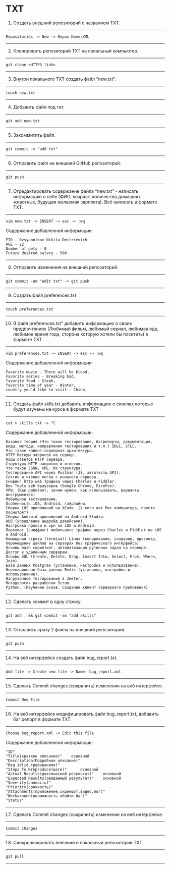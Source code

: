 # TXT

 1. Создать внешний репозиторий c названием TXT.
 ***
 `Repositories -> New -> Repos Name:XML`
 ***
 2. Клонировать репозиторий TXT на локальный компьютер.
***
 `git clone <HTTPS link>`
***
 3. Внутри локального TXT создать файл “new.txt”.
***
`touch new.txt`
***
 4. Добавить файл под гит.
***
`git add new.txt`
***
 5. Закоммитить файл.
***
`git commit -m "add txt"`
***
 6. Отправить файл на внешний GitHub репозиторий.
***
`git push`
***
 7. Отредактировать содержание файла “new.txt” - написать информацию о себе (ФИО, возраст, количество домашних животных, будущая желаемая зарплата). Всё написать в формате TXT.
***
`vim new.txt -> INSERT -> esc -> :wq`

Содержание добавленной информации:
```
FIO - Ovsyannikov Nikita Dmitrievich
AGE - 22
Number of pets - 0
Future desired salary - 500
```
***
 8. Отправить изменения на внешний репозиторий.
***
`git commit -am "edit txt" -> git push`
***
 9. Создать файл preferences.txt
***
`touch preferences.txt`
***
 10. В файл preferences.txt” добавить информацию о своих предпочтениях (Любимый фильм, любимый сериал, любимая еда, любимое время года, сторона которую хотели бы посетить) в формате TXT.
***
`vim preferences.txt -> INSERT -> esc -> :wq`

Содержание добавленной информации:
```
Favorite movie - There will be blood,
Favorite series - Breaking bad,
favorite food - Steak,
favorite time of year - Winter,
country you'd like to visit - China.
```
***
 11. Создать файл sklls.txt добавить информацию о скиллах которые будут изучены на курсе в формате TXT
***
`cat > skills.txt -> ^C`

Содержание добавленной информации:
```
Базовая теория (Что такое тестирование, багрепорты, документация, виды, методы, направления тестирования и т.п.) SDLC, STLC.
Что такое клиент-серверная архитектура.
HTTP Методы запросов на сервер.
Коды ответов HTTP сервера.
Структуры HTTP запросов и ответов.
Что такое JSON, XML. Их структура.
Тестирование API через Postman (JS, автотесты API).
Снятие и чтение логов c внешнего сервера.
Снифинг http web трафика через Charles и Fiddler.
Dev Tools веб браузеров (Google Chrome, FireFox).
VPN. (Как работает, зачем нужен, как использовать, варианты инструментов)
Мобильное тестирование.
Особенность iOS, Android, гайдлайны.
Сборка iOS приложений на XCode. (У кого нет Mac компьютера, просто посмотрят)
Сборка Android приложений на Android Studio.
ADB (управление андройд девайсами).
Настройка прокси и vpn на iOS и Android.
Перехват (сниффинг) мобильного трафика через Charles и Fiddler на iOS и Android.
Командная строка (terminal) Linux (копирование, создание, просмотр, перемещение файлов на серверах без графического интерфейса)
Основы bash скриптинг, автоматизация рутинных задач на сервере.
Доступ к удалённым серверам.
Основы SQL (Create, Delete, Drop, Insert Into, Select, From, Where, Join).
База данных Postgres (установка, настройка и использование).
Нереляционная база данных Redis (установка, настройка и использование).
Нагрузочное тестирование в Jmeter.
Методология разработки Scrum.
Python. (Изучение основ. Создание клиент серверного приложения)
```
***
 12. Сделать коммит в одну строку.
***
`git add . && git commit -am "add skills"`
***
 13. Отправить сразу 2 файла на внешний репозиторий.
***
`git push`
***
 14. На веб интерфейсе создать файл bug_report.txt.
***
`Add file -> Create new file -> Name: bug_report.xml`
***
 15. Сделать Commit changes (сохранить) изменения на веб интерфейсе.
***
`Commit New File`
***
 16. На веб интерфейсе модифицировать файл bug_report.txt, добавить баг репорт в формате TXT.
***
`Choose bug_report.xml -> Edit this file`

Содержание добавленной информации:
```
"ID"
"Title(краткое описание)"    основной
"Description(Подробное описание)"
"Req id(id требованияя)"
"Steps To Rreproduce(шаги)"      основной
"Actual Results(фактический результат)"    основной
"Expected Results(ожидаемый результат)"    основной
"Severity(важность)"
"Priority(срочность)"
"Attachments(приложение,скриншот,видео,лог)"
"Workaround(возможность обойти баг)"
"Status"
```
***
 17. Сделать Commit changes (сохранить) изменения на веб интерфейсе.
***
`Commit changes`
***
 18. Синхронизировать внешний и локальный репозиторий TXT
***
`git pull`
***
